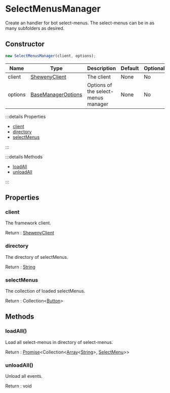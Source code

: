 # SelectMenusManager

Create an handler for bot select-menus. The select-menus can be in as many subfolders as desired.

## Constructor

```js
new SelectMenusManager(client, options);
```

| Name    | Type                                                   | Description                         | Default | Optional |
| ------- | ------------------------------------------------------ | ----------------------------------- | ------- | -------- |
| client  | [ShewenyClient](./ShewenyClient.md)                    | The client                          | None    | No       |
| options | [BaseManagerOptions](../typedef/BaseManagerOptions.md) | Options of the select-menus manager | None    | No       |

:::details Properties

- [client](#client)
- [directory](#directory)
- [selectMenus](#selectMenus)

:::

:::details Methods

- [loadAll](#loadall)
- [unloadAll](#unloadall)

:::

## Properties

### client

The framework client.

Return : [ShewenyClient](../client/ShewenyClient.md)

### directory

The directory of selectMenus.

Return : [String](https://developer.mozilla.org/en-US/docs/Web/JavaScript/Reference/Global_Objects/String)

### selectMenus

The collection of loaded selectMenus.

Return : Collection<[Button](../structures/Button.md)>

## Methods

### loadAll()

Load all select-menus in directory of select-menus.

Return : [Promise](https://developer.mozilla.org/docs/Web/JavaScript/Reference/Global_Objects/Promise)\<Collection\<[Array](https://developer.mozilla.org/docs/Web/JavaScript/Reference/Global_Objects/Array)\<[String](https://developer.mozilla.org/docs/Web/JavaScript/Reference/Global_Objects/String)>, [SelectMenu](../structures/SelectMenu.md)>>

### unloadAll()

Unload all events.

Return : void
